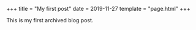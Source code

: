 +++
title = "My first post"
date = 2019-11-27
template = "page.html"
+++

This is my first archived blog post.

